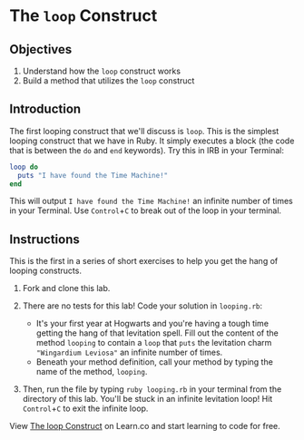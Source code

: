  # The `loop` Construct

## Objectives

1. Understand how the `loop` construct works
2. Build a method that utilizes the `loop` construct

## Introduction

The first looping construct that we'll discuss is `loop`. This is the simplest looping construct that we have in Ruby. It simply executes a block (the code that is between the `do` and `end` keywords). Try this in IRB in your Terminal:

```ruby
loop do
  puts "I have found the Time Machine!"
end
```

This will output `I have found the Time Machine!` an infinite number of times in your Terminal. Use `Control`+`C` to break out of the loop in your terminal.

## Instructions

This is the first in a series of short exercises to help you get the hang of looping constructs.

1. Fork and clone this lab.
2. There are no tests for this lab! Code your solution in `looping.rb`:

	* It's your first year at Hogwarts and you're having a tough time getting the hang of that levitation spell. Fill out the content of the method `looping` to contain a `loop` that `puts` the levitation charm `"Wingardium Leviosa"` an infinite number of times.
	* Beneath your method definition, call your method by typing the name of the method, `looping`.

3. Then, run the file by typing `ruby looping.rb` in your terminal from the directory of this lab. You'll be stuck in an infinite levitation loop! Hit `Control`+`C` to exit the infinite loop.

<p data-visibility='hidden'>View <a href='https://learn.co/lessons/looping-loop' title='The loop Construct'>The loop Construct</a> on Learn.co and start learning to code for free.</p>
